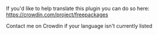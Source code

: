 If you'd like to help translate this plugin you can do so here: https://crowdin.com/project/freepackages

Contact me on Crowdin if your language isn't currently listed
